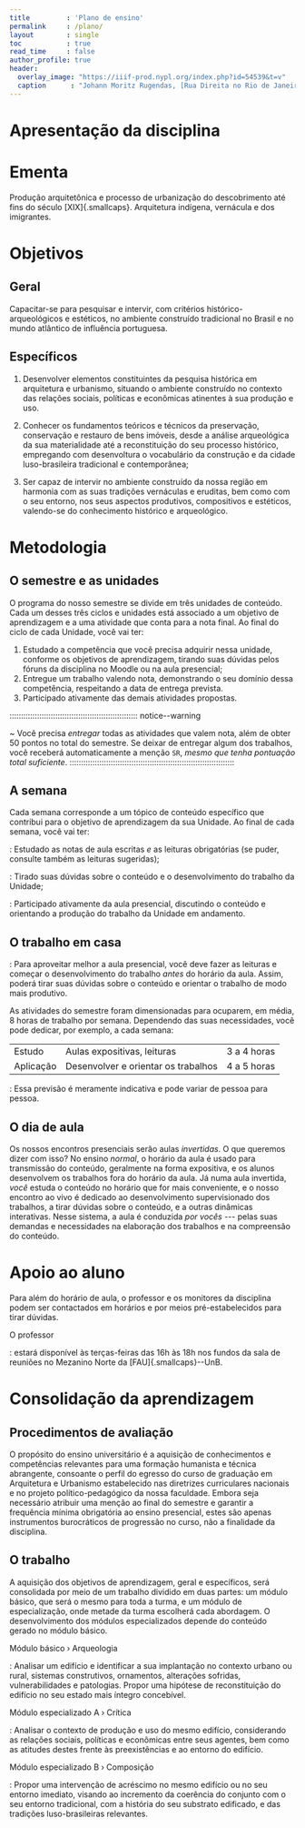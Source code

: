```yaml
---
title         : 'Plano de ensino'
permalink     : /plano/
layout        : single
toc           : true
read_time     : false
author_profile: true
header:
  overlay_image: "https://iiif-prod.nypl.org/index.php?id=54539&t=v"
  caption      : "Johann Moritz Rugendas, [Rua Direita no Rio de Janeiro](https://digitalcollections.nypl.org/items/510d47d9-7b85-a3d9-e040-e00a18064a99), 1835"
---
```


# Apresentação da disciplina #

# Ementa #

Produção arquitetônica e processo de urbanização do descobrimento até
fins do século [XIX]{.smallcaps}. Arquitetura indígena, vernácula e dos
imigrantes.

# Objetivos #

## Geral ##

Capacitar-se para pesquisar e intervir, com critérios
histórico-arqueológicos e estéticos, no ambiente construído tradicional
no Brasil e no mundo atlântico de influência portuguesa.

## Específicos ##

1. Desenvolver elementos constituintes da pesquisa histórica em
   arquitetura e urbanismo, situando o ambiente construído no contexto
   das relações sociais, políticas e econômicas atinentes à sua produção
   e uso.

2. Conhecer os fundamentos teóricos e técnicos da preservação,
   conservação e restauro de bens imóveis, desde a análise arqueológica
   da sua materialidade até a reconstituição do seu processo histórico,
   empregando com desenvoltura o vocabulário da construção e da cidade
   luso-brasileira tradicional e contemporânea;

3. Ser capaz de intervir no ambiente construído da nossa região em
   harmonia com as suas tradições vernáculas e eruditas, bem como com o
   seu entorno, nos seus aspectos produtivos, compositivos e estéticos,
   valendo-se do conhecimento histórico e arqueológico.

# Metodologia #

## O semestre e as unidades ##

O programa do nosso semestre se divide em três unidades de conteúdo.
Cada um desses três ciclos e unidades está associado a um objetivo de
aprendizagem e a uma atividade que conta para a nota final. Ao final do
ciclo de cada Unidade, você vai ter:

1. Estudado a competência que você precisa adquirir nessa unidade,
   conforme os objetivos de aprendizagem, tirando suas dúvidas pelos
   fóruns da disciplina no Moodle ou na aula presencial;
2. Entregue um trabalho valendo nota, demonstrando o seu domínio dessa
   competência, respeitando a data de entrega prevista.
3. Participado ativamente das demais atividades propostas.

:::::::::::::::::::::::::::::::::::::::::::::::::::::::: notice--warning
<i class="fas fa-exclamation-triangle"></i>

~ Você precisa *entregar* todas as atividades que valem nota,
  além de obter 50 pontos no total do semestre. Se deixar de entregar
  algum dos trabalhos, você receberá automaticamente a menção `SR`,
  *mesmo que tenha pontuação total suficiente*.
::::::::::::::::::::::::::::::::::::::::::::::::::::::::::::::::::::::::

## A semana ##

<!--
   -A semana é o nosso bloco
   -mínimo de trabalho: o conteúdo, o controle de frequência e a entrega de
   -atividades, por exemplo, são programados *por semana* e não por *dia* de
   -aula.
   -->

Cada semana corresponde a um tópico de conteúdo específico que contribui
para o objetivo de aprendizagem da sua Unidade.
Ao final de cada semana, você vai ter:

<i class="fas fa-book-reader"></i>

: Estudado as notas de aula escritas *e* as leituras obrigatórias (se
  puder, consulte também as leituras sugeridas);

<i class="fas fa-comments"></i>

: Tirado suas dúvidas sobre o conteúdo e o desenvolvimento do trabalho
  da Unidade;

<i class="fas fa-chalkboard-teacher"></i>

: Participado ativamente da aula presencial, discutindo o conteúdo e
  orientando a produção do trabalho da Unidade em andamento.

## O trabalho em casa ##

<i class="fas fa-calendar-check"></i>

: Para aproveitar melhor a aula presencial, você deve fazer as leituras
  e começar o desenvolvimento do trabalho *antes* do horário da aula.
  Assim, poderá tirar suas dúvidas sobre o conteúdo e orientar o
  trabalho de modo mais produtivo.

As atividades do semestre foram dimensionadas para ocuparem, em média, 8
horas de trabalho por semana. Dependendo das suas necessidades, você pode
dedicar, por exemplo, a cada semana:

|           |                                     |             |
|-----------|-------------------------------------|-------------|
| Estudo    | Aulas expositivas, leituras         | 3 a 4 horas |
| Aplicação | Desenvolver e orientar os trabalhos | 4 a 5 horas |

<i class="fas fa-exclamation-triangle"></i> 

: Essa previsão é meramente indicativa e pode variar de pessoa para pessoa.

## O dia de aula ##

Os nossos encontros presenciais serão aulas *invertidas*. O
que queremos dizer com isso? No ensino *normal*, o horário da aula é
usado para transmissão do conteúdo, geralmente na forma expositiva, e os
alunos desenvolvem os trabalhos fora do horário da aula. Já numa aula
invertida, *você* estuda o conteúdo no horário que for mais
conveniente, e o nosso encontro ao vivo é dedicado ao desenvolvimento
supervisionado dos trabalhos, a tirar dúvidas sobre o conteúdo, e a
outras dinâmicas interativas. Nesse sistema, a aula é conduzida *por
vocês* --- pelas suas demandas e necessidades na elaboração dos
trabalhos e na compreensão do conteúdo.

# Apoio ao aluno #

Para além do horário de aula, o professor e os monitores da disciplina
podem ser contactados em horários e por meios pré-estabelecidos para
tirar dúvidas.

O professor

: estará disponível às terças-feiras das 16h às 18h nos fundos da sala
  de reuniões no Mezanino Norte da [FAU]{.smallcaps}--UnB.

# Consolidação da aprendizagem #

## Procedimentos de avaliação ##

O propósito do ensino universitário é a aquisição de conhecimentos e
competências relevantes para uma formação humanista e técnica
abrangente, consoante o perfil do egresso do curso de graduação em
Arquitetura e Urbanismo estabelecido nas diretrizes curriculares
nacionais e no projeto político-pedagógico da nossa faculdade. Embora
seja necessário atribuir uma menção ao final do semestre e garantir a
frequência mínima obrigatória ao ensino presencial, estes são apenas
instrumentos burocráticos de progressão no curso, não a finalidade da
disciplina.

## O trabalho ##

A aquisição dos objetivos de aprendizagem, geral e específicos, será
consolidada por meio de um trabalho dividido em duas partes: um módulo
básico, que será o mesmo para toda a turma, e um módulo de
especialização, onde metade da turma escolherá cada abordagem. O
desenvolvimento dos módulos especializados depende do conteúdo gerado no
módulo básico.

Módulo básico › Arqueologia

: Analisar um edifício e identificar a sua implantação no contexto
  urbano ou rural, sistemas construtivos, ornamentos, alterações
  sofridas, vulnerabilidades e patologias. Propor uma hipótese de
  reconstituição do edifício no seu estado mais íntegro concebível.

Módulo especializado A › Crítica

: Analisar o contexto de produção e uso do mesmo edifício, considerando
  as relações sociais, políticas e econômicas entre seus agentes, bem
  como as atitudes destes frente às preexistências e ao entorno do
  edifício.

Módulo especializado B › Composição

: Propor uma intervenção de acréscimo no mesmo edifício ou no seu
  entorno imediato, visando ao incremento da coerência do conjunto com o
  seu entorno tradicional, com a história do seu substrato edificado, e
  das tradições luso-brasileiras relevantes.

